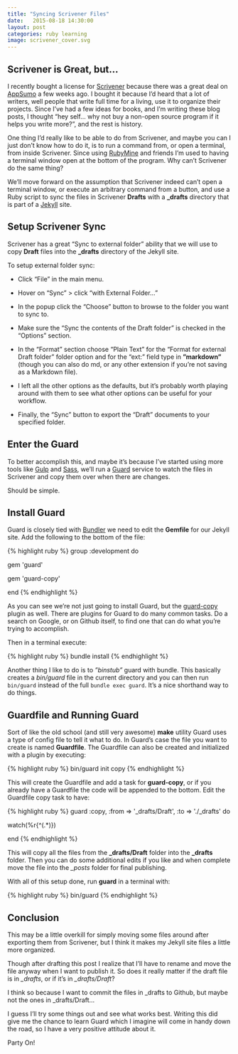 ```yaml
---
title: "Syncing Scrivener Files"
date:   2015-08-18 14:30:00
layout: post
categories: ruby learning
image: scrivener_cover.svg
---
```


## Scrivener is Great, but…

I recently bought a license for [Scrivener](https://www.literatureandlatte.com/scrivener.php) because there was a great deal on [AppSumo](http://www.appsumo.com) a few weeks ago.  I bought it because I’d heard that a lot of writers, well people that write full time for a living, use it to organize their projects.  Since I’ve had a few ideas for books, and I’m writing these blog posts, I thought “hey self… why not buy a non-open source program if it helps you write more?”, and the rest is history.

One thing I’d really like to be able to do from Scrivener, and maybe you can I just don’t know how to do it, is to run a command from, or open a terminal, from inside Scrivener.  Since using [RubyMine](https://www.jetbrains.com/ruby/) and friends I’m used to having a terminal window open at the bottom of the program.  Why can’t Scrivener do the same thing?

We’ll move forward on the assumption that Scrivener indeed can’t open a terminal window, or execute an arbitrary command from a button, and use a Ruby script to sync the files in Scrivener **Drafts** with a **_drafts** directory that is part of a [Jekyll](http://jekyllrb.com/) site.

<!--more-->

## Setup Scrivener Sync

Scrivener has a great “Sync to external folder” ability that we will use to copy **Draft** files into the **_drafts** directory of the Jekyll site.

To setup external folder sync:

* Click “File” in the main menu.

* Hover on “Sync” > click “with External Folder…”

* In the popup click the “Choose” button to browse to the folder you want to sync to.

* Make sure the “Sync the contents of the Draft folder” is checked in the “Options” section.

* In the “Format” section choose “Plain Text” for the “Format for external Draft folder” folder option and for the “ext:” field type in **”markdown”** (though you can also do md, or any other extension if you’re not saving as a Markdown file).

* I left all the other options as the defaults, but it’s probably worth playing around with them to see what other options can be useful for your workflow.

* Finally, the “Sync” button to export the “Draft” documents to your specified folder.

 

## Enter the Guard

To better accomplish this, and maybe it’s because I’ve started using more tools like [Gulp](http://gulpjs.com/) and [Sass](http://sass-lang.com/), we’ll run a [Guard](https://github.com/guard/guard) service to watch the files in Scrivener and copy them over when there are changes.

Should be simple.

## Install Guard

Guard is closely tied with [Bundler](http://bundler.io/) we need to edit the **Gemfile** for our Jekyll site.  Add the following to the bottom of the file:


{% highlight ruby %}
group :development do

   gem 'guard'

   gem 'guard-copy'

end
{% endhighlight %}


As you can see we’re not just going to install Guard, but the [guard-copy](https://github.com/marcisme/guard-copy) plugin as well.  There are plugins for Guard to do many common tasks.  Do a search on Google, or on Github itself, to find one that can do what you’re trying to accomplish.

Then in a terminal execute:

{% highlight ruby %}
bundle install
{% endhighlight %}

Another thing I like to do is to *”binstub”* guard with bundle. This basically creates a *bin/guard* file in the current directory and you can then run ```bin/guard``` instead of the full ```bundle exec guard```.  It’s  a nice shorthand way to do things.

## Guardfile and Running Guard

Sort of like the old school (and still very awesome) **make** utility Guard uses a type of config file to tell it what to do.  In Guard’s case the file you want to create is named **Guardfile**.  The Guardfile can also be created and initialized with a plugin by executing:

{% highlight ruby %}
bin/guard init copy
{% endhighlight %}

This will create the Guardfile and add a task for **guard-copy**, or if you already have a Guardfile the code will be appended to the bottom.  Edit the Guardfile copy task to have:

{% highlight ruby %}
guard :copy, :from => '_drafts/Draft', :to => './_drafts' do

  watch(%r{^(.*)})

 end
{% endhighlight %}

This will copy all the files from the **_drafts/Draft** folder into the **_drafts** folder.  Then you can do some additional edits if you like and when complete move the file into the *_posts* folder for final publishing.

With all of this setup done, run **guard** in a terminal with:

{% highlight ruby %}
bin/guard
{% endhighlight %}

## Conclusion

This may be a little overkill for simply moving some files around after exporting them from Scrivener, but I think it makes my Jekyll site files a little more organized.

Though after drafting this post I realize that I’ll have to rename and move the file anyway when I want to publish it.  So does it really matter if the draft file is in *_drafts*, or if it’s in *_drafts/Draft*?

I think so because I want to commit the files in _drafts to Github, but maybe not the ones in _drafts/Draft…

I guess I’ll try some things out and see what works best.  Writing this did give me the chance to learn Guard which I imagine will come in handy down the road, so I have a very positive attitude about it.

Party On!
